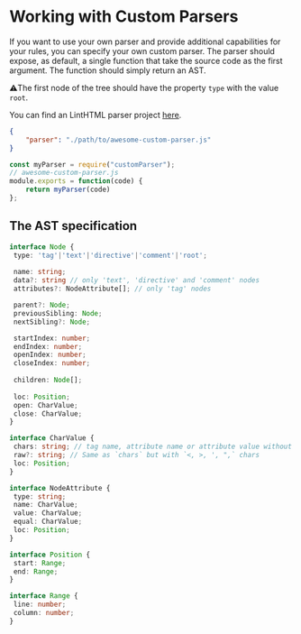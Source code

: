 # Working with Custom Parsers

If you want to use your own parser and provide additional capabilities for your rules, you can specify your own custom parser.
The parser should expose, as default, a single function that take the source code as the first argument. <!-- , and an optional configuration object as the second argument (provided as parserOptions in a config file). -->
The function should simply return an AST.

⚠️The first node of the tree should have the property `type` with the value `root`.

You can find an LintHTML parser project [here](https://github.com/linthtml/linthtml-pug).

```json
{
    "parser": "./path/to/awesome-custom-parser.js"
}
```

```js
const myParser = require("customParser");
// awesome-custom-parser.js
module.exports = function(code) {
    return myParser(code)
};
```

## The AST specification

```ts
interface Node {
 type: 'tag'|'text'|'directive'|'comment'|'root';
 
 name: string;
 data?: string // only 'text', 'directive' and 'comment' nodes
 attributes?: NodeAttribute[]; // only 'tag' nodes

 parent?: Node;
 previousSibling: Node;
 nextSibling?: Node;

 startIndex: number; 
 endIndex: number; 
 openIndex: number;
 closeIndex: number;
 
 children: Node[];
 
 loc: Position;
 open: CharValue;
 close: CharValue; 
}

interface CharValue {
 chars: string; // tag name, attribute name or attribute value without `<, >, ', ", \s, \t` chars
 raw?: string; // Same as `chars` but with `<, >, ', ",` chars
 loc: Position;
}

interface NodeAttribute {
 type: string;
 name: CharValue;
 value: CharValue;
 equal: CharValue;
 loc: Position;
}

interface Position {
 start: Range;
 end: Range;
}

interface Range {
 line: number;
 column: number;
}
```
